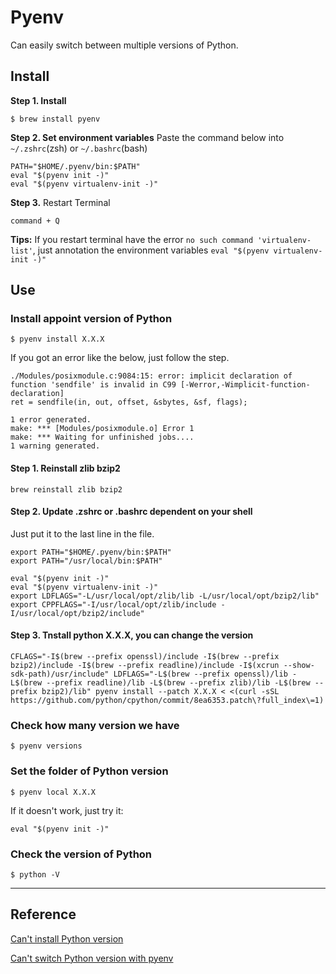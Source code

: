 # Pyenv
Can easily switch between multiple versions of Python.
## Install
**Step 1. Install**
```shell
$ brew install pyenv
```
**Step 2. Set environment variables**
Paste the command below into `~/.zshrc`(zsh) or `~/.bashrc`(bash)
```shell
PATH="$HOME/.pyenv/bin:$PATH"
eval "$(pyenv init -)"
eval "$(pyenv virtualenv-init -)"
```
**Step 3.** Restart Terminal
```
command + Q
```
**Tips:** If you restart terminal have the error `no such command 'virtualenv-list'`, just annotation the environment variables `eval "$(pyenv virtualenv-init -)"`

## Use
### Install appoint version of Python
```shell
$ pyenv install X.X.X
```
If you got an error like the below, just follow the step.
```
./Modules/posixmodule.c:9084:15: error: implicit declaration of function 'sendfile' is invalid in C99 [-Werror,-Wimplicit-function-declaration]
ret = sendfile(in, out, offset, &sbytes, &sf, flags);

1 error generated.
make: *** [Modules/posixmodule.o] Error 1
make: *** Waiting for unfinished jobs....
1 warning generated.
```
#### Step 1. Reinstall zlib bzip2
```shell
brew reinstall zlib bzip2
```
#### Step 2. Update .zshrc or .bashrc dependent on your shell
Just put it to the last line in the file.
```shell
export PATH="$HOME/.pyenv/bin:$PATH"
export PATH="/usr/local/bin:$PATH"

eval "$(pyenv init -)"
eval "$(pyenv virtualenv-init -)"
export LDFLAGS="-L/usr/local/opt/zlib/lib -L/usr/local/opt/bzip2/lib"
export CPPFLAGS="-I/usr/local/opt/zlib/include -I/usr/local/opt/bzip2/include"
```
#### Step 3. Tnstall python X.X.X, you can change the version
```shell
CFLAGS="-I$(brew --prefix openssl)/include -I$(brew --prefix bzip2)/include -I$(brew --prefix readline)/include -I$(xcrun --show-sdk-path)/usr/include" LDFLAGS="-L$(brew --prefix openssl)/lib -L$(brew --prefix readline)/lib -L$(brew --prefix zlib)/lib -L$(brew --prefix bzip2)/lib" pyenv install --patch X.X.X < <(curl -sSL https://github.com/python/cpython/commit/8ea6353.patch\?full_index\=1)
```
### Check how many version we have
```shell
$ pyenv versions
```
### Set the folder of Python version
```shell
$ pyenv local X.X.X
```
If it doesn't work, just try it:
```shell
eval "$(pyenv init -)"
```
### Check the version of Python
```shell
$ python -V
```

---
## Reference
[Can't install Python version](https://lifesaver.codes/answer/unable-to-install-python-3-8-0-on-macox-11-1740)

[Can't switch Python version with pyenv](https://stackoverflow.com/questions/33321312/cannot-switch-python-with-pyenv)